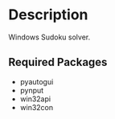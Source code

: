 # Description
Windows Sudoku solver.


## Required Packages
- pyautogui
- pynput
- win32api
- win32con